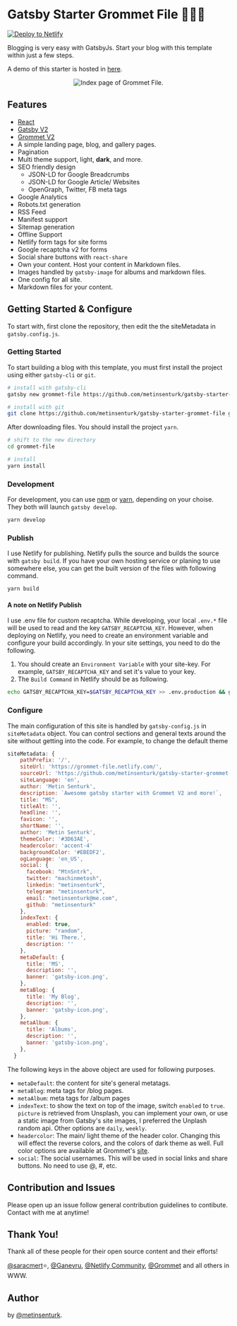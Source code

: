 # Gatsby Starter Grommet File :pushpin::closed_book::grapes:

<!-- Markdown snippet -->
[![Deploy to Netlify](https://www.netlify.com/img/deploy/button.svg)](https://app.netlify.com/start/deploy?repository=https://github.com/metinsenturk/gatsby-starter-grommet-file)

Blogging is very easy with GatsbyJs. Start your blog with this template within just a few steps.

A demo of this starter is hosted in [here](https://grommet-file.netlify.com/).

<p align="center">
  <img src="./content/readme/index-page.gif" alt="Index page of Grommet File.">
</p>

## Features

- [React](https://reactjs.org)
- [Gatsby V2](https://www.gatsbyjs.org)
- [Grommet V2](https://v2.grommet.io/)
- A simple landing page, blog, and gallery pages.
- Pagination
- Multi theme support, light, **dark**, and more.
- SEO friendly design
    - JSON-LD for Google Breadcrumbs
    - JSON-LD for Google Article/ Websites
    - OpenGraph, Twitter, FB meta tags
- Google Analytics
- Robots.txt generation
- RSS Feed
- Manifest support
- Sitemap generation
- Offline Support
- Netlify form tags for site forms
- Google recaptcha v2 for forms
- Social share buttons with `react-share`
- Own your content. Host your content in Markdown files.
- Images handled by `gatsby-image` for albums and markdown files.
- One config for all site.
- Markdown files for your content.

## Getting Started & Configure

To start with, first clone the repository, then edit the the siteMetadata in `gatsby.config.js`.

### Getting Started

To start building a blog with this template, you must first install the project using either `gatsby-cli` or `git`.

``` sh
# install with gatsby-cli
gatsby new grommet-file https://github.com/metinsenturk/gatsby-starter-grommet-file

# install with git
git clone https://github.com/metinsenturk/gatsby-starter-grommet-file grommet-file

```

After downloading files. You should install the project `yarn`.
``` sh
# shift to the new directory
cd grommet-file

# install
yarn install
```

### Development

For development, you can use [npm](https://www.npmjs.com/) or [yarn](https://yarnpkg.com/en/), depending on your choise. They both will launch `gatsby develop`. 

``` sh
yarn develop 
```

### Publish

I use Netlify for publishing. Netlify pulls the source and builds the source with `gatsby build`. If you have your own hosting service or planing to use somewhere else, you can get the built version of the files with following command.

``` sh
yarn build
```

#### A note on Netlify Publish

I use .env file for custom recaptcha. While developing, your local `.env.*` file will be used to read and the key `GATSBY_RECAPTCHA_KEY`. However, when deploying on Netlify, you need to create an environment variable and configure your build accordingly. In your site settings, you need to do the following.

1. You should create an `Environment Variable` with your site-key. For example, `GATSBY_RECAPTCHA_KEY` and set it's value to your key.
2. The `Build Command` in Netlify should be as following.

``` sh
echo GATSBY_RECAPTCHA_KEY=$GATSBY_RECAPTCHA_KEY >> .env.production && gatsby build
```
### Configure

The main configuration of this site is handled by `gatsby-config.js` in `siteMetadata` object. You can control sections and general texts around the site without getting into the code. For example, to change the default theme

``` js
siteMetadata: {
    pathPrefix: '/',
    siteUrl: 'https://grommet-file.netlify.com/', 
    sourceUrl: 'https://github.com/metinsenturk/gatsby-starter-grommet-file',
    siteLanguage: 'en',
    author: 'Metin Senturk',
    description: `Awesome gatsby starter with Grommet V2 and more!`,
    title: "MS",
    titleAlt: '',
    headline: '',
    favicon: '', 
    shortName: '', 
    author: 'Metin Senturk', 
    themeColor: '#3D63AE',
    headercolor: 'accent-4' 
    backgroundColor: '#EBEDF2',
    ogLanguage: 'en_US',
    social: {
      facebook: "MtnSntrk",
      twitter: "machinmetosh",
      linkedin: "metinsenturk",
      telegram: "metinsenturk",
      email: "metinsenturk@me.com",
      github: "metinsenturk"
    },
    indexText: {
      enabled: true,
      picture: "random", 
      title: 'Hi There.',
      description: ''
    },
    metaDefault: {
      title: 'MS',
      description: '',
      banner: 'gatsby-icon.png',
    },
    metaBlog: {
      title: 'My Blog',
      description: '',
      banner: 'gatsby-icon.png',
    },
    metaAlbum: {
      title: 'Albums',
      description: '',
      banner: 'gatsby-icon.png',
    },
  }
```

The following keys in the above object are used for following purposes.

- `metaDefault`: the content for site's general metatags.
- `metaBlog`: meta tags for /blog pages.
- `metaAlbum`: meta tags for /album pages
- `indexText`: to show the text on top of the image, switch `enabled` to `true`. `picture` is retrieved from Unsplash, you can implement your own, or use a static image from Gatsby's site images, I preferred the Unplash random api. Other options are `daily`, `weekly`.
- `headercolor`: The main/ light theme of the header color. Changing this will effect the reverse colors, and the colors of dark theme as well. Full color options are available at Grommet's [site](https://v2.grommet.io/components#Color).
- `social`: The social usernames. This will be used in social links and share buttons. No need to use @, #, etc.

## Contribution and Issues

Please open up an issue follow general contribution guidelines to contibute. Contact with me at anytime!

## Thank You!

Thank all of these people for their open source content and their efforts!

[@saracmert](https://github.com/saracmert):star:, [@Ganevru](https://github.com/Ganevru), [@Netlify Community](https://community.netlify.com/), [@Grommet](https://github.com/grommet) and all others in WWW.

## Author

by [@metinsenturk](https://github.com/metinsenturk).